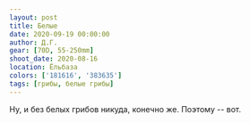 ```yaml
---
layout: post
title: Белые
date: 2020-09-19 00:00:00
author: Д.Г.
gear: [70D, 55-250mm]
shoot_date: 2020-08-16
location: Ёльбаза
colors: ['181616', '383635']
tags: [грибы, белые грибы]
---
```

Ну, и без белых грибов никуда, конечно же. Поэтому -- вот.
